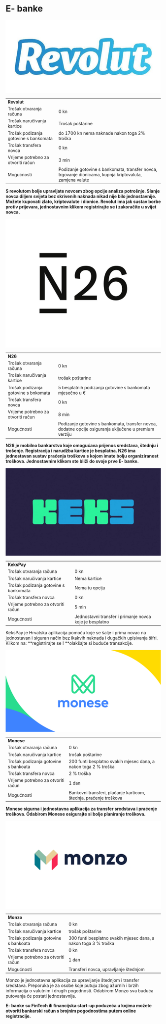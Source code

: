 # E- banke
 ![](/images/revolut.jpg)
<table>
  <tr>
   <td colspan="2" ><strong>Revolut</strong>
   </td>
  </tr>
  <tr>
   <td>Trošak otvaranja računa
   </td>
   <td>0 kn
   </td>
  </tr>
  <tr>
   <td>Trošak naručivanja kartice
   </td>
   <td>Trošak poštarine 
   </td>
  </tr>
  <tr>
   <td>Trošak podizanja gotovine s bankomata
   </td>
   <td>do 1700 kn nema naknade nakon toga 2% troška 
   </td>
  </tr>
  <tr>
   <td>Trošak transfera novca
   </td>
   <td>0 kn
   </td>
  </tr>
  <tr>
   <td>Vrijeme potrebno za otvoriti račun 
   </td>
   <td>3 min
   </td>
  </tr>
  <tr>
   <td>Mogućnosti
   </td>
   <td> Podizanje gotovine s bankomata, transfer novca, trgovanje dionicama, kupnja kriptovaluta, zamjena valute 
   </td>
  </tr>
</table>


**S revolutom bolje upravljate novcem zbog opcije analiza potrošnje. Slanje novca diljem svijeta bez skrivenih naknada nikad nije bilo jednostavnije. Možete kupovati zlato, kriptovalute i dionice. Revolut ima jak sustav borbe protiv prijevara, jednostavnim klikom registrirajte se i zakoračite u svijet novca.**

 ![](/images/n26.jpg)
<table>
  <tr>
   <td colspan="2" ><strong>N26</strong>
   </td>
  </tr>
  <tr>
   <td>Trošak otvaranja računa
   </td>
   <td>0 kn
   </td>
  </tr>
  <tr>
   <td>Trošak naručivanja kartice
   </td>
   <td>trošak poštarine 
   </td>
  </tr>
  <tr>
   <td>Trošak podizanja gotovine s bnkomata
   </td>
   <td>5 besplatnih podizanja gotovine s bankomata mjesečno u €
   </td>
  </tr>
  <tr>
   <td>Trošak transfera novca
   </td>
   <td>0 kn
   </td>
  </tr>
  <tr>
   <td>Vrijeme potrebno za otvoriti račun 
   </td>
   <td>8 min
   </td>
  </tr>
  <tr>
   <td>Mogućnosti
   </td>
   <td>Podizanje gotovine s bankomata, transfer novca, dodatne opcije osiguranja uključene u premium verziju
   </td>
  </tr>
</table>


**N26 je mobilno bankarstvo koje omogućava prijenos sredstava, štednju i trošenje. Registracija i narudžba kartice je besplatna. N26 ima jednostavan sustav praćenja troškova s kojom  imate bolju organiziranost troškova. Jednostavnim klikom ste bliži do svoje prve E- banke.**



 ![](/images/keks.jpg)
<table>
  <tr>
   <td colspan="2" ><strong>KeksPay</strong>
   </td>
  </tr>
  <tr>
   <td>Trošak otvaranja računa
   </td>
   <td>0 kn
   </td>
  </tr>
  <tr>
   <td>Trošak naručivanja kartice
   </td>
   <td>Nema kartice
   </td>
  </tr>
  <tr>
   <td>Trošak podizanja gotovine s bankomata
   </td>
   <td>Nema tu opciju
   </td>
  </tr>
  <tr>
   <td>Trošak transfera novca
   </td>
   <td>0 kn
   </td>
  </tr>
  <tr>
   <td>Vrijeme potrebno za otvoriti račun 
   </td>
   <td>5 min
   </td>
  </tr>
  <tr>
   <td>Mogućnosti
   </td>
   <td>Jednostavni transfer i primanje novca koje je besplatno
   </td>
  </tr>
</table>


KeksPay je Hrvatska aplikacija pomoću koje se šalje i prima novac na jednostavan i siguran način bez ikakvih naknada i dugačkih upisivanja šifri. Klikom na: **registrirajte se ! **olakšajte si  buduće transakcije.

 ![](/images/monese.png)
<table>
  <tr>
   <td colspan="2" ><strong>Monese</strong>
   </td>
  </tr>
  <tr>
   <td>Trošak otvaranja računa
   </td>
   <td>0 kn
   </td>
  </tr>
  <tr>
   <td>Trošak naručivanja kartice
   </td>
   <td>trošak poštarine
   </td>
  </tr>
  <tr>
   <td>Trošak podizanja gotovine s bankoata
   </td>
   <td>200 funti besplatno svakih mjesec dana, a nakon toga 2 % troška
   </td>
  </tr>
  <tr>
   <td>Trošak transfera novca
   </td>
   <td>2 % troška 
   </td>
  </tr>
  <tr>
   <td>Vrijeme potrebno za otvoriti račun 
   </td>
   <td>1 dan
   </td>
  </tr>
  <tr>
   <td>Mogućnosti
   </td>
   <td>Bankovni transferi, plaćanje karticom, štednja, praćenje troškova
   </td>
  </tr>
</table>

**Monese sigurna i jednostavna aplikacija za transfer sredstava i praćenje troškova. Odabirom Monese osigurajte si bolje planiranje troškova.**

 ![](/images/mozo.png)
<table>
  <tr>
   <td colspan="2" ><strong>Monzo</strong>
   </td>
  </tr>
  <tr>
   <td>Trošak otvaranja računa
   </td>
   <td>0 kn
   </td>
  </tr>
  <tr>
   <td>Trošak naručivanja kartice
   </td>
   <td>trošak poštarine
   </td>
  </tr>
  <tr>
   <td>Trošak podizanja gotovine s bankoata
   </td>
   <td>300 funti besplatno svakih mjesec dana, a nakon toga 3 % troška
   </td>
  </tr>
  <tr>
   <td>Trošak transfera novca
   </td>
   <td>0 kn
   </td>
  </tr>
  <tr>
   <td>Vrijeme potrebno za otvoriti račun 
   </td>
   <td>1 dan
   </td>
  </tr>
  <tr>
   <td>Mogućnosti
   </td>
   <td>Transferi novca, upravljanje štednjom
   </td>
  </tr>
</table>


Monzo je jednostavna aplikacija za upravljanje štednjom i transfer sredstava. Preporuka je za osobe koje putuju zbog ažurnih i brzih informacija o valutnim i drugih pogodnosti. Odabirom Monzo sva buduća putovanja će postati jednostavnija.

**E- banke su FinTech ili financijska start-up poduzeća u kojima možete otvoriti bankarski račun s brojnim pogodnostima putem online registracije.**
